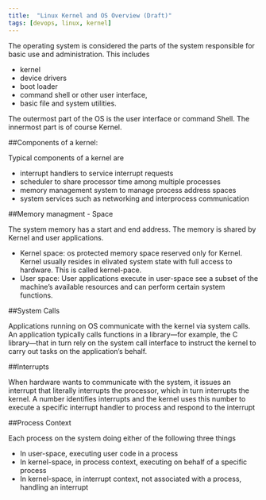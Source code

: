 ```yaml
---
title:  "Linux Kernel and OS Overview (Draft)"
tags: [devops, linux, kernel]
---
```


The operating system is considered the parts of the system responsible for basic use and administration. This includes 
 -  kernel 
 -  device drivers
 -  boot loader
 -  command shell or other user interface,
 -   basic file and system utilities. 

The outermost part of the OS is the user interface or command Shell. The innermost part is of course Kernel.

##Components of a kernel:

Typical components of a kernel are 
   - interrupt handlers to service interrupt requests
   - scheduler to share processor time among multiple processes
   - memory management system to manage process address spaces
   - system services such as networking and interprocess communication

##Memory managment - Space
 
 The system memory has a start and end address. The memory is shared by Kernel and user applications. 

  - Kernel space: os protected memory space reserved only for  Kernel. Kernel usually resides in elivated system state with full access to hardware. This is called kernel-pace. 
  - User space: User applications execute in user-space see a subset of the machine’s available resources and can perform certain system functions.

##System Calls

Applications running on OS communicate with the kernel via system calls. An application typically calls functions in a library—for example, the C library—that in turn rely on the system call interface to instruct the kernel to carry out tasks on the application’s behalf.

##Interrupts

When hardware wants to communicate with the system, it issues an interrupt that literally interrupts the processor, which in turn interrupts the kernel. A number identifies interrupts and the kernel uses this number to execute a specific interrupt handler to process and respond to the interrupt

##Process Context

Each process on the system doing either of the following three things  
   - In user-space, executing user code in a process
   - In kernel-space, in process context, executing on behalf of a specific process
   - In kernel-space, in interrupt context, not associated with a process, handling an interrupt

